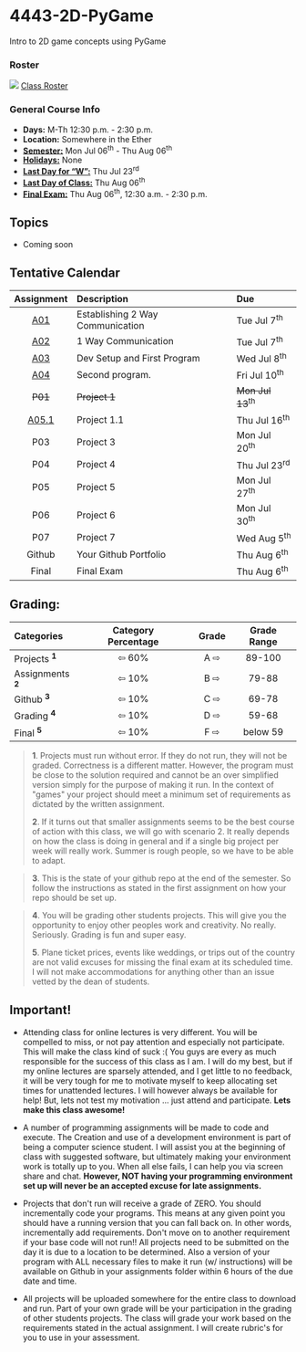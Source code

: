 # 4443-2D-PyGame
Intro to 2D game concepts using PyGame

### Roster
![](https://d3vv6lp55qjaqc.cloudfront.net/items/220B0V0H3c041K2p251Z/google-sheets-16.png?X-CloudApp-Visitor-Id=1094421) [Class Roster](https://docs.google.com/spreadsheets/d/1gjKKgoW3O5DBNkbXMAleqO67SkNbdkOt4fNdQ6VvjKo/edit?usp=sharing)


### General Course Info
- __Days:__ M-Th 12:30 p.m. - 2:30 p.m.
- __Location:__ Somewhere in the Ether
- [__Semester:__](https://msutexas.edu/registrar/_assets/files/pdfs/acadcal1920.pdf) Mon Jul 06<sup>th</sup> - Thu Aug 06<sup>th</sup>
- [__Holidays:__](https://msutexas.edu/registrar/_assets/files/pdfs/acadcal1920.pdf) None
- [__Last Day for “W”:__](https://msutexas.edu/registrar/_assets/files/pdfs/acadcal1920.pdf) Thu Jul 23<sup>rd</sup>
- [__Last Day of Class:__](https://msutexas.edu/registrar/_assets/files/pdfs/acadcal1920.pdf) Thu Aug 06<sup>th</sup>
- [__Final Exam:__](https://msutexas.edu/registrar/_assets/files/pdfs/spring20finals.pdf) Thu Aug 06<sup>th</sup>, 12:30 a.m. - 2:30 p.m.

## Topics

- Coming soon

## Tentative Calendar

|              Assignment              | Description                      | Due                         |
| :----------------------------------: | :------------------------------- | :-------------------------- |
|   [A01](Assignments/A01/README.md)   | Establishing 2 Way Communication | Tue Jul 7<sup>th</sup>      |
|   [A02](Assignments/A02/README.md)   | 1 Way Communication              | Tue Jul 7<sup>th</sup>      |
|   [A03](Assignments/A03/README.md)   | Dev Setup and First Program      | Wed Jul 8<sup>th</sup>      |
|   [A04](Assignments/A04/README.md)   | Second program.                  | Fri Jul 10<sup>th</sup>     |
|               ~~P01~~                | ~~Project 1~~                    | ~~Mon Jul 13~~<sup>th</sup> |
| [A05.1](Assignments/A05.1/README.md) | Project 1.1                      | Thu Jul 16<sup>th</sup>     |
|                 P03                  | Project 3                        | Mon Jul 20<sup>th</sup>     |
|                 P04                  | Project 4                        | Thu Jul 23<sup>rd</sup>     |
|                 P05                  | Project 5                        | Mon Jul 27<sup>th</sup>     |
|                 P06                  | Project 6                        | Mon Jul 30<sup>th</sup>     |
|                 P07                  | Project 7                        | Wed Aug 5<sup>th</sup>      |
|                Github                | Your Github Portfolio            | Thu Aug 6<sup>th</sup>      |
|                Final                 | Final Exam                       | Thu Aug 6<sup>th</sup>      |



## Grading:

<!-- ### Scenario 1 -->
| Categories                   | Category Percentage |       | Grade | Grade Range |
| :--------------------------- | :-----------------: | :---: | :---: | :---------: |
| Projects <sup>**1**</sup>    |        ⇦ 60%        |       |  A ⇨  |   89-100    |
| Assignments <sup>**2**</sup> |        ⇦ 10%        |       |  B ⇨  |    79-88    |
| Github <sup>**3**</sup>      |        ⇦ 10%        |       |  C ⇨  |    69-78    |
| Grading <sup>**4**</sup>     |        ⇦ 10%        |       |  D ⇨  |    59-68    |
| Final <sup>**5**</sup>       |        ⇦ 10%        |       |  F ⇨  |  below 59   |



>**1**. Projects must run without error.  If they do not run, they will not be graded. Correctness is a different matter. However, the program must be close to the solution required and cannot be an over simplified version simply for the purpose of making it run. In the context of "games" your project should meet a minimum set of requirements as dictated by the written assignment.
>
>**2**. If it turns out that smaller assignments seems to be the best course of action with this class, we will go with scenario 2. It really depends on how the class is doing in general and if a single big project per week will really work. Summer is rough people, so we have to be able to adapt.

>**3**. This is the state of your github repo at the end of the semester. So follow the instructions as stated in the first assignment on how your repo should be set up.

>**4**. You will be grading other students projects. This will give you the opportunity to enjoy other peoples work and creativity. No really. Seriously. Grading is fun and super easy.
>
>**5**. Plane ticket prices, events like weddings, or trips out of the country are not valid excuses for missing the final exam at its scheduled time. I will not make accommodations for anything other than an issue vetted by the dean of students.

## Important!

- Attending class for online lectures is very different. You will be compelled to miss, or not pay attention and especially not participate. This will make the class kind of suck :( You guys are every as much responsible for the success of this class as I am. I will do my best, but if my online lectures are sparsely attended, and I get little to no feedback, it will be very tough for me to motivate myself to keep allocating set times for unattended lectures. I will however always be available for help! But, lets not test my motivation ... just attend and participate. **Lets make this class awesome!**

- A number of programming assignments will be made to code and execute. The Creation and use of a development environment is part of being a computer science student. I will assist you at the beginning of class with suggested software, but ultimately making your environment work is totally up to you. When all else fails, I can help you via screen share and chat. **However, NOT having your programming environment set up will never be an accepted excuse for late assignments.**

- Projects that don't run will receive a grade of ZERO. You should incrementally code your programs. This means at any given point you should have a running version that you can fall back on. In other words, incrementally add requirements. Don't move on to another requirement if your base code will not run!!  All projects need to be submitted on the day it is due to a location to be determined. Also a version of your program with ALL necessary files to make it run (w/ instructions) will be available on Github in your assignments folder within 6 hours of the due date and time.

- All projects will be uploaded somewhere for the entire class to download and run. Part of your own grade will be your participation in the grading of other students projects. The class will grade your work based on the requirements stated in the actual assignment. I will create rubric's for you to use in your assessment.
